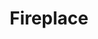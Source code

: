 ---
layout: product-page
title: Fireplace
permalink: /products/surrounds/fireplace/
description: Fireplace Surrounds description
hero-image: http://placehold.it/640x360
hero-title: Our Work is Tops
hero-subtitle: She was dressed in green silk gauze and wore upon her flowing green locks a crown of jewels.  Growing from her shoulders were wings, gorgeous in color and so light that they fluttered if the slightest breath of air reached them.
description-image: http://placehold.it/640x360
category: surrounds
materials:
---
